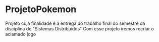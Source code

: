 # ProjetoPokemon
Projeto cuja finalidade é a entrega do trabalho final do semestre da disciplina de "Sistemas Distribuidos"
Com esse projeto iremos recriar o aclamado jogo